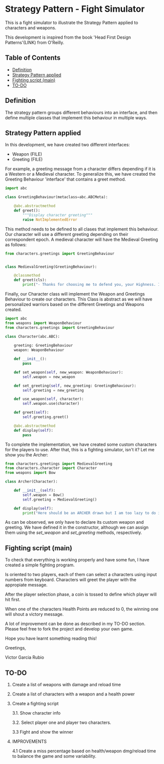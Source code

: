 # Strategy Pattern - Fight Simulator
This is a fight simulator to illustrate the Strategy Pattern applied to characters and weapons.

This development is inspired from the book 'Head First Design Patterns'(LINK) from O'Reilly.

## Table of Contents
  - [Definition](#definition)
  - [Strategy Pattern applied](#strategy-pattern-applied)
  - [Fighting script (main)](#fighting-script-main)
  - [TO-DO](#to-do)


## Definition

The strategy pattern groups different behaviours into an interface, and then define multiple classes
that implement this behaviour in multiple ways. 


## Strategy Pattern applied

In this development, we have created two different interfaces: 

* Weapon (FILE)
* Greeting (FILE)


For example, a greeting message from a character differs depending if it is a Western or a Medieval character. To generalize this, we have created the Greeting Behaviour 'interface' that contains a greet method. 
```python
import abc

class GreetingBehaviour(metaclass=abc.ABCMeta):

    @abc.abstractmethod
    def greet():
        """Display character greeting"""
        raise NotImplementedError
```

This method needs to be defined to all clases that implement this behaviour. Our character will use a different greeting depending on their correspondent epoch. A medieval character will have the Medieval Greeting as follows:

```python
from characters.greetings import GreetingBehaviour


class MedievalGreeting(GreetingBehaviour):

    @classmethod
    def greet(cls):
        print("- Thanks for choosing me to defend you, your Highness. I won't let you down.")
```

Finally, our Character class will implement the Weapon and Greetings Behaviour to create our characters. This Class is abstract as we will have personalized warriors based on the different Greetings and Weapons created.

```python
import abc
from weapons import WeaponBehaviour
from characters.greetings import GreetingBehaviour

class Character(abc.ABC):
    
    greeting: GreetingBehaviour
    weapon: WeaponBehaviour

    def __init__():
        pass

    def set_weapon(self, new_weapon: WeaponBehaviour):
        self.weapon = new_weapon

    def set_greeting(self, new_greeting: GreetingBehaviour):
        self.greeting = new_greeting

    def use_weapon(self, character):
        self.weapon.use(character)

    def greet(self):
        self.greeting.greet()

    @abc.abstractmethod
    def display(self):
        pass

```

To complete the implementation, we have created some custom characters for the players to use. After that, this is a fighting simulator, isn't it? Let me show you the Archer:


```python
from characters.greetings import MedievalGreeting
from characters.character import Character
from weapons import Bow

class Archer(Character):

    def __init__(self):
        self.weapon = Bow()
        self.greeting = MedievalGreeting()

    def display(self):
        print("Here should be an ARCHER drawn but I am too lazy to do it.")
```

As can be observed, we only have to declare its custom weapon and greeting. We have defined it in the constructor, although we can assign them using the *set_weapon* and *set_greeting* methods, respectively.

## Fighting script (main)

To check that everything is working properly and have some fun, I have created a simple fighting program. 

Is oriented to two players, each of them can select a characters using input numbers from keyboard. Characters will greet the player with the appropiate message.

After the player selection phase, a coin is tossed to define which player will hit first. 

When one of the characters Health Points are reduced to 0, the winning one will shout a victory message.

A lot of improvement can be done as described in my TO-DO section. Please feel free to fork the project and develop your own game. 

Hope you have learnt something reading this! 

Greetings,

Victor Garcia Rubio 




## TO-DO
1. Create a list of weapons with damage and reload time

2. Create a list of characters with a weapon and a health power

3. Create a fighting script

    3.1. Show character info

    3.2. Select player one and player two characters.

    3.3 Fight and show the winner

4. IMPROVEMENTS

    4.1 Create a miss percentage based on health/weapon dmg/reload time to balance the game and some variability.